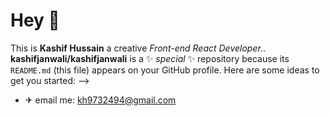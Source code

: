 # Hey 👋
This is <strong>Kashif Hussain</strong> <span>a creative <em>Front-end React Developer.</em></span>.
**kashifjanwali/kashifjanwali** is a ✨ _special_ ✨ repository because its `README.md` (this file) appears on your GitHub profile.
Here are some ideas to get you started: -->
- ✈ email me: kh9732494@gmail.com
